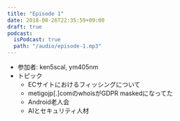 ```yaml
---
title: "Episode 1"
date: 2018-08-26T22:35:59+09:00
draft: true
podcast:
  isPodcast: true
  path: "/audio/episode-1.mp3"
---
```


* 参加者: ken5scal, ym405nm
* トピック
  * ECサイトにおけるフィッシングについて　
  * metigojp[.]comのwhoisがGDPR maskedになってた
  * Android老人会
  * AIとセキュリティ人材
